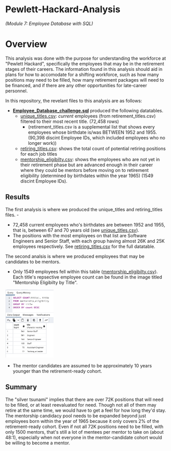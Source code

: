 # Pewlett-Hackard-Analysis
_(Module 7: Employee Database with SQL)_

# Overview 
This analysis was done with the purpose for understanding the workforce at "Pewlett Hackard", specifically the employees that may be in the retirement stages of their careers. The information found in this analysis should aid in plans for how to accomodate for a shifting workforce, such as how many positions may need to be filled, how many retirement packages will need to be financed, and if there are any other opportunities for late-career personnel. 

In this repository, the revelant files to this analysis are as follows:
- **[Employee_Database_challenge.sql](https://github.com/ahualoh/Pewlett-Hackard-Analysis/blob/main/Queries/Employee_Database_challenge.sql)** produced the following datatables. 
  - [unique_titles.csv](https://github.com/ahualoh/Pewlett-Hackard-Analysis/blob/main/Data/unique_titles.csv): _current_ employees (from retirement_titles.csv) filtered to their most recent title. (72,458 rows)
    - (retirement_titles.csv is a supplemental list that shows every employees whose birthdate is/was BETWEEN 1952 and 1955. (90,398 discint Employee IDs, which included employees who no longer work))
  - [retiring_titles.csv](https://github.com/ahualoh/Pewlett-Hackard-Analysis/blob/main/Data/retiring_titles.csv): shows the total count of potential retiring positions for each job titles
  - [mentorship_eligibilty.csv](https://github.com/ahualoh/Pewlett-Hackard-Analysis/blob/main/Data/mentorship_eligibilty.csv): shows the employees who are not yet in their retirement phase but are advanced enough in their career where they could be mentors before moving on to retirement eligibility (determined by birthdates within the year 1965) (1549 discint Employee IDs). 

## Results
The first analysis is where we produced the unique_titles and retiring_titles files. -
- 72,458 current employees who's birthdates are between 1952 and 1955, that is, between 67 and 70 years old (see [unique_titles.csv](https://github.com/ahualoh/Pewlett-Hackard-Analysis/blob/main/Data/unique_titles.csv)). 
- The positions with the most employees on that list are Software Engineers and Senior Staff, with each group having almost 26K and 25K employees respectively. See [retiring_titles.csv](https://github.com/ahualoh/Pewlett-Hackard-Analysis/blob/main/Data/retiring_titles.csv) for the full datatable. 

The second analsis is where we produced employees that may be candidates to be mentors. 
- Only 1549 employees fell within this table ([mentorship_eligibilty.csv](https://github.com/ahualoh/Pewlett-Hackard-Analysis/blob/main/Data/mentorship_eligibilty.csv)). Each title's repsective employee count can be found in the image titled "Mentorship Eligibilty by Title". 
<img src="https://github.com/ahualoh/Pewlett-Hackard-Analysis/blob/main/Mentorship%20Eligibilty%20by%20Title.png" width=30% height=30%>


- The mentor candidates are assumed to be approximately 10 years younger than the retirement-ready cohort. 


## Summary
The "silver tsunami" implies that there are over 72K positions that will need to be filled, or at least reevaluated for need. Though not all of them may retire at the same time, we would have to get a feel for how long they'd stay. The mentorship candidacy pool needs to be expanded beyond just employees born within the year of 1965 because it only covers 2% of the retirement-ready cohort. Even if not all 72K positions need to be filled, with only 1500 mentors, that's still a lot of mentees per mentor to take on (about 48:1), especially when not everyone in the mentor-candidate cohort would be willing to become a mentor. 

